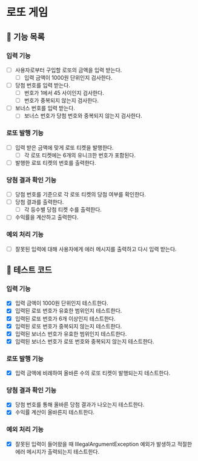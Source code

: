 # 로또 게임

## 🚀 기능 목록

### 입력 기능
- [ ] 사용자로부터 구입할 로또의 금액을 입력 받는다.
    - [ ] 입력 금액이 1000원 단위인지 검사한다.
- [ ] 당첨 번호를 입력 받는다.
    - [ ] 번호가 1에서 45 사이인지 검사한다.
    - [ ] 번호가 중복되지 않는지 검사한다.
- [ ] 보너스 번호를 입력 받는다.
    - [ ] 보너스 번호가 당첨 번호와 중복되지 않는지 검사한다.

### 로또 발행 기능
- [ ] 입력 받은 금액에 맞게 로또 티켓을 발행한다.
    - [ ] 각 로또 티켓에는 6개의 유니크한 번호가 포함된다.
- [ ] 발행한 로또 티켓의 번호를 출력한다.

### 당첨 결과 확인 기능
- [ ] 당첨 번호를 기준으로 각 로또 티켓의 당첨 여부를 확인한다.
- [ ] 당첨 결과를 출력한다.
    - [ ] 각 등수별 당첨 티켓 수를 출력한다.
- [ ] 수익률을 계산하고 출력한다.

### 예외 처리 기능
- [ ] 잘못된 입력에 대해 사용자에게 에러 메시지를 출력하고 다시 입력 받는다.

## 🎯 테스트 코드

### 입력 기능
- [x] 입력 금액이 1000원 단위인지 테스트한다.
- [x] 입력된 로또 번호가 유효한 범위인지 테스트한다.
- [x] 입력된 로또 번호가 6개 이상인지 테스트한다.
- [x] 입력된 로또 번호가 중복되지 않는지 테스트한다.
- [x] 입력된 보너스 번호가 유효한 범위인지 테스트한다.
- [x] 입력된 보너스 번호가 로또 번호와 중복되지 않는지 테스트한다.

### 로또 발행 기능
- [x] 입력 금액에 비례하여 올바른 수의 로또 티켓이 발행되는지 테스트한다.

### 당첨 결과 확인 기능
- [x] 당첨 번호를 통해 올바른 당첨 결과가 나오는지 테스트한다.
- [x] 수익률 계산이 올바른지 테스트한다.

### 예외 처리 기능
- [x] 잘못된 입력이 들어왔을 때 IllegalArgumentException 예외가 발생하고 적절한 에러 메시지가 출력되는지 테스트한다.